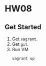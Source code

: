 # HW08

## Get Started

1. Get `vagrant`.
2. Get `git`.
3. Run VM
    ```bash
    vagrant up
    ```

